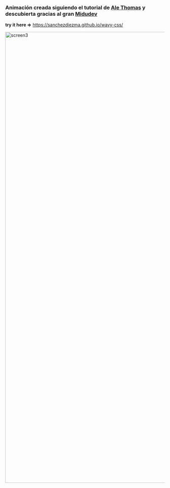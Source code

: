 ### Animación creada siguiendo el tutorial de [Ale Thomas](https://pokecoder.hashnode.dev/create-a-wavy-text-effect-with-pure-css) y descubierta gracias al gran [Midudev](https://www.youtube.com/watch?v=Bfvfi6Cr7JY&t=156s)

**try it here =>** https://sanchezdiezma.github.io/wavy-css/


<img width="1427" alt="screen3" src="https://user-images.githubusercontent.com/91361497/177478424-ae1b85b8-a277-4382-98ee-425ae2a725d3.png">
